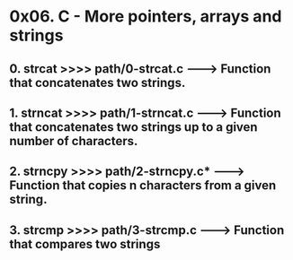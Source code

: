 # **0x06. C - More pointers, arrays and strings**

## **0. strcat >>>> path/0-strcat.c** ---> Function that concatenates two strings.

## **1. strncat >>>> path/1-strncat.c** ---> Function that concatenates two strings up to a given number of characters.

## **2. strncpy >>>> path/2-strncpy.c*** ---> Function that copies n characters from a given string.

## **3. strcmp >>>> path/3-strcmp.c** ---> Function that compares two strings